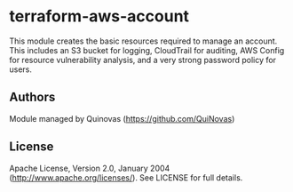 # terraform-aws-account

This module creates the basic resources required to manage an account. 
This includes an S3 bucket for logging, CloudTrail for auditing, AWS Config for
resource vulnerability analysis, and a very strong password policy for users. 

## Authors

Module managed by Quinovas (https://github.com/QuiNovas)

## License

Apache License, Version 2.0, January 2004 (http://www.apache.org/licenses/). See LICENSE for full details.